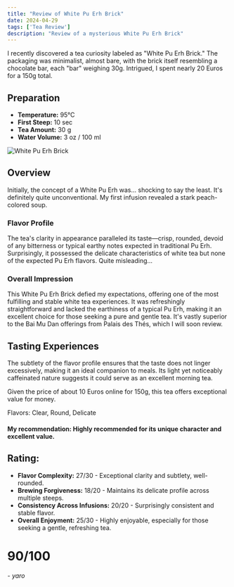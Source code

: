 ```yaml
---
title: "Review of White Pu Erh Brick"
date: 2024-04-29
tags: ['Tea Review']
description: "Review of a mysterious White Pu Erh Brick"
---
```


I recently discovered a tea curiosity labeled as "White Pu Erh Brick." The packaging was minimalist, almost bare, with the brick itself resembling a chocolate bar, each "bar" weighing 30g. Intrigued, I spent nearly 20 Euros for a 150g total.

## Preparation

- **Temperature:** 95°C
- **First Steep:** 10 sec
- **Tea Amount:** 30 g
- **Water Volume:** 3 oz / 100 ml

![White Pu Erh Brick](https://www.lerbs-hagedorn.de/images/product_images/popup_images/15409_600x600.jpg)

## Overview

Initially, the concept of a White Pu Erh was... shocking to say the least. It's definitely quite unconventional. My first infusion revealed a stark peach-colored soup.

### Flavor Profile

The tea's clarity in appearance paralleled its taste—crisp, rounded, devoid of any bitterness or typical earthy notes expected in traditional Pu Erh. Surprisingly, it possessed the delicate characteristics of white tea but none of the expected Pu Erh flavors. Quite misleading...

### Overall Impression

This White Pu Erh Brick defied my expectations, offering one of the most fulfilling and stable white tea experiences. It was refreshingly straightforward and lacked the earthiness of a typical Pu Erh, making it an excellent choice for those seeking a pure and gentle tea. It's vastly superior to the Bai Mu Dan offerings from Palais des Thés, which I will soon review.

## Tasting Experiences

The subtlety of the flavor profile ensures that the taste does not linger excessively, making it an ideal companion to meals. Its light yet noticeably caffeinated nature suggests it could serve as an excellent morning tea.

Given the price of about 10 Euros online for 150g, this tea offers exceptional value for money.

Flavors: Clear, Round, Delicate

#### My recommendation: Highly recommended for its unique character and excellent value.

## Rating:

- **Flavor Complexity:** 27/30 - Exceptional clarity and subtlety, well-rounded.
- **Brewing Forgiveness:** 18/20 - Maintains its delicate profile across multiple steeps.
- **Consistency Across Infusions:** 20/20 - Surprisingly consistent and stable flavor.
- **Overall Enjoyment:** 25/30 - Highly enjoyable, especially for those seeking a gentle, refreshing tea.

# 90/100

*- yaro*

